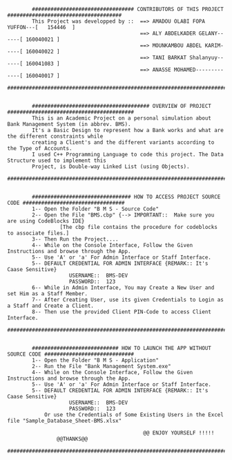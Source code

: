 

            
            ################################# CONTRIBUTORS OF THIS PROJECT #####################################
            This Project was developped by ::  ==> AMADOU OLABI FOPA YUFFON---[   154446  ]
                                               ==> ALY ABDELKADER GELANY------[ 160040021 ]
                                               ==> MOUNKAMBOU ABDEL KARIM-----[ 160040022 ]
                                               ==> TANI BARKAT Shalanyuy------[ 160041083 ]
                                               ==> ANASSE MOHAMED-------------[ 160040017 ]
            ####################################################################################################
            
            
            ###################################### OVERVIEW OF PROJECT #########################################
            This is an Academic Project on a personal simulation about Bank Management System (in abbrev. BMS).
            It's a Basic Design to represent how a Bank works and what are the different constraints while 
            creating a Client's and the different variants according to the Type of Accounts.
            I used C++ Programming Language to code this project. The Data Structure used to implement this 
            Project, is Double-way Linked List (using Objects).
            ####################################################################################################
            
            
            ################################ HOW TO ACCESS PROJECT SOURCE CODE #################################
            1-- Open the Folder "B M S - Source Code"
            2-- Open the File "BMS.cbp" {--> IMPORTANT::  Make sure you are using CodeBlocks IDE}
                     [The cbp file contains the procedure for codeblocks to associate files.]
            3-- Then Run the Project....
            4-- While on the Console Interface, Follow the Given Instructions and browse through the App.
            5-- Use 'A' or 'a' For Admin Interface or Staff Interface. 
            5-- DEFAULT CREDENTIAL FOR ADMIN INTERFACE {REMARK:: It's Caase Sensitive}
                        USERNAME::  BMS-DEV
                        PASSWORD::  123
            6-- While in Admin Interface, You may Create a New User and set Him as a Staff Member.
            7-- After Creating User, use its given Credentials to Login as a Staff and Create a Client.
            8-- Then use the provided Client PIN-Code to access Client Interface.
            ####################################################################################################
            
            
            ############################ HOW TO LAUNCH THE APP WITHOUT SOURCE CODE #############################
            1-- Open the Folder "B M S - Application"
            2-- Run the File "Bank Management System.exe"
            4-- While on the Console Interface, Follow the Given Instructions and browse through the App.
            5-- Use 'A' or 'a' For Admin Interface or Staff Interface. 
            5-- DEFAULT CREDENTIAL FOR ADMIN INTERFACE {REMARK:: It's Caase Sensitive}
                        USERNAME::  BMS-DEV
                        PASSWORD::  123
                Or use the Credentials of Some Existing Users in the Excel file "Sample_Database_Sheet-BMS.xlsx"
                
                                                @@ ENJOY YOURSELF !!!!!
					@@THANKS@@
            ####################################################################################################
